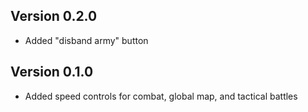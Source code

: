 ## Version 0.2.0

* Added "disband army" button

## Version 0.1.0

* Added speed controls for combat, global map, and tactical battles
